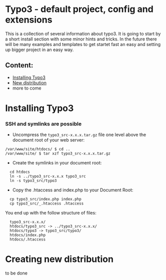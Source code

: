 # Typo3 - default project, config and extensions
This is a collection of several information about typo3. It is going to start by a short install section with some minor hints and tricks. In the future there will be many examples and templates to get startet fast an easy and setting up bigger project in an easy way. 

## Content:
- [Installing Typo3](#installing-typo3)
- [New distribution](#creating-new-distribution)
- more to come

# Installing Typo3

### SSH and symlinks are possible
* Uncompress the `typo3_src-x.x.x.tar.gz` file one level above the document root of your web server:
```
/var/www/site/htdocs/ $ cd ..
/var/www/site/ $ tar xzf typo3_src-x.x.x.tar.gz
```

* Create the symlinks in your document root:
```
  cd htdocs
  ln -s ../typo3_src-x.x.x typo3_src
  ln -s typo3_src/typo3
```

* Copy the .htaccess and index.php to your Document Root:
```
  cp typo3_src/index.php index.php
  cp typo3_src/_.htaccess .htaccess
```

You end up with the follow structure of files:
```
  typo3_src-x.x.x/
  htdocs/typo3_src -> ../typo3_src-x.x.x/
  htdocs/typo3 -> typo3_src/typo3/
  htdocs/index.php
  htdocs/.htaccess
```

# Creating new distribution 
to be done
